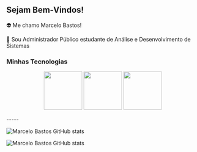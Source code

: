 ## Sejam Bem-Vindos!


👽 Me chamo Marcelo Bastos!

💬 Sou Administrador Público estudante de Análise e Desenvolvimento de Sistemas

### Minhas Tecnologias

<p align="center">
<img src="https://cdn.jsdelivr.net/gh/devicons/devicon@latest/icons/javascript/javascript-plain.svg" width="100px">
<img src="https://cdn.jsdelivr.net/gh/devicons/devicon@latest/icons/python/python-original-wordmark.svg" width="100px">
<img src="ttps://cdn.jsdelivr.net/gh/devicons/devicon@latest/icons/nodejs/nodejs-original-wordmark.svg" width="100px">
</p>
-----

![Marcelo Bastos GitHub stats](https://github-readme-stats.vercel.app/api?username=mnbastos&show_icons=true&theme=dracula)

![Marcelo Bastos GitHub stats](https://github-readme-stats.vercel.app/api/top-langs/?username=mnbastos&layout=compact&langs_count=7&theme=dracula)